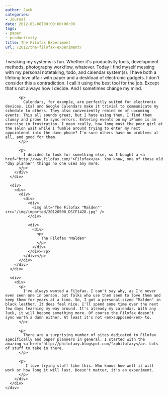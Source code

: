 ```yaml
---
author: Jack
categories:
- Journal
date: 2012-05-08T00:00:00+00:00
tags:
- paper
- productivity
title: The Filofax Experiment
url: /2012/the-filofax-experiment/
---
```


<div>
  <div>
    <div>
      <div>
        <div>
          <p>
            Tweaking my systems is fun. Whether it's productivity tools, development methods, photography workflow, whatever. Today I find myself messing with my personal notetaking, todo, and calendar system(s). I have both a lifelong love affair with paper and a deskload of electronic gadgets. I don't consider this a contradiction. I call it using the best tool for the job. Except that's not always how I decide. And I sometimes change my mind.
          </p></p> 
          
          <p>
            Calendars, for example, are perfectly suited for electronic devices. iCal and Google Calendars make it trivial to communicate my schedule to others. They also conveniently remind me of upcoming events. This all sounds great, but I hate using them. I find them clumsy and prone to sync errors. Entering events on my iPhone is an exercise in frustration. I mean really, how long must the poor girl at the salon wait while I fumble around trying to enter my next appointment into the damn phone? I'm sure others have no problems at all, and good for them. 
          </p>
          
          <p>
            I decided to look for something else, so I bought a <a href="http://www.filofax.com/">Filofax</a>. You know, one of those old "day planner" things no one uses any more.
          </p>
        </div>
      </div>
      
      <div>
        <div>
          <div>
            <div>
              <div>
                <img alt='The Filofax "Malden"' src="/img/imported/20120508_DSCF1428.jpg" />
              </div>
              
              <div>
                <div>
                  <p>
                    The Filofax "Malden"
                  </p>
                </div>
              </div></p>
            </div></p>
          </div>
        </div>
      </div>
      
      <div>
        <div>
          <p>
            I've always wanted a Filofax. I can't say why, as I'd never even seen one in person, but folks who use them seem to love them and keep them for years at a time. So, I got a personal-sized "Malden" in black leather. It does feel nice. I'll spend some time over the next few days learning my way around. It's already my calendar. With any luck, it will become something more. Of course the Filofax doesn't sync worth a damn either. At least it's not <em>supposed</em> to.
          </p>
          
          <p>
            There are a surprising number of sites dedicated to Filofax specifically and paper planners in general. I started with the amazing <a href="http://philofaxy.blogspot.com/">philofaxy</a>. Lots of stuff to take in there.
          </p>
          
          <p>
             I love trying stuff like this. Who knows how well it will work or how long it will last. Doesn't matter, it's an experiment.
          </p>
        </div>
      </div>
    </div>
  </div>
</div>